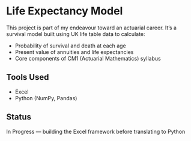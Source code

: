 # Life Expectancy Model

This project is part of my endeavour toward an actuarial career. It’s a survival model built using UK life table data to calculate:

- Probability of survival and death at each age
- Present value of annuities and life expectancies
- Core components of CM1 (Actuarial Mathematics) syllabus

## Tools Used
- Excel
- Python (NumPy, Pandas)

## Status
In Progress — building the Excel framework before translating to Python

